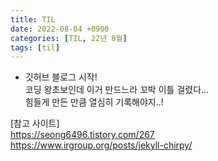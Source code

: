 ```yaml
---
title: TIL
date: 2022-08-04 +0900
categories: [TIL, 22년 8월]
tags: [til]
---
```


- 깃허브 블로그 시작!  
코딩 왕초보인데 이거 만드느라 꼬박 이틀 걸렸다...  
힘들게 만든 만큼 열심히 기록해야지..!  


[참고 사이트]  
<https://seong6496.tistory.com/267>  
<https://www.irgroup.org/posts/jekyll-chirpy/>
